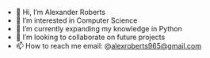 - 👋 Hi, I’m Alexander Roberts
- 👀 I’m interested in Computer Science 
- 🌱 I’m currently expanding my knowledge in Python
- 💞️ I’m looking to collaborate on future projects
- 📫 How to reach me email: @alexroberts965@gmail.com

<!---
alextcodes/alextcodes is a ✨ special ✨ repository because its `README.md` (this file) appears on your GitHub profile.
You can click the Preview link to take a look at your changes.
--->
